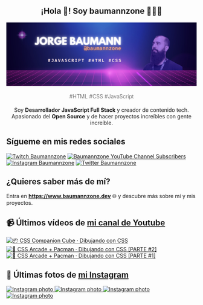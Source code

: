 <p align="center">
   <h2 align="center">¡Hola 👋! Soy baumannzone 👨🏻‍💻</h2>
   <img align="center" src="img/header.png" />
   <h4 align="center" style="font-weight: 300; color: #555;">#HTML #CSS #JavaScript</h4>
</p>

<p align="center" style="margin-bottom: 20px">Soy <strong>Desarrollador JavaScript Full Stack</strong> y creador de contenido tech.
<br/>
Apasionado del <strong>Open Source</strong> y de hacer proyectos increíbles con gente increíble.
</p>

## Sígueme en mis redes sociales

[![Twitch Baumannzone](https://img.shields.io/twitch/status/baumannzone?style=social)](https://twitch.tv/baumannzone)
[![Baumannzone YouTube Channel Subscribers](https://img.shields.io/youtube/channel/subscribers/UCTTj5ztXnGeDRPFVsBp7VMA?style=social)](https://youtube.com/rambitojs)
[![Instagram Baumannzone](https://img.shields.io/badge/Baumannzone--_.svg?label=Instagram&style=social&logo=instagram)](https://instagram.com/baumannzone)
[![Twitter Baumannzone](https://img.shields.io/twitter/follow/Baumannzone?label=Twitter&style=social)](https://twitter.com/baumannzone)

## ¿Quieres saber más de mí?

Entra en **https://www.baumannzone.dev** 🌐 y descubre más sobre mí y mis proyectos.

## 📹 Últimos vídeos de [mi canal de Youtube](https://youtube.com/rambitojs?sub_confirmation=1)


<a href='https://youtu.be/W6xwoSJahA0' target='_blank'>
  <img width='30%' src='https://img.youtube.com/vi/W6xwoSJahA0/mqdefault.jpg' alt='📦 CSS Companion Cube · Dibujando con CSS' />
</a>
<a href='https://youtu.be/9C3NXVXewH8' target='_blank'>
  <img width='30%' src='https://img.youtube.com/vi/9C3NXVXewH8/mqdefault.jpg' alt='👾 CSS Arcade + Pacman · Dibujando con CSS [PARTE #2]' />
</a>
<a href='https://youtu.be/2ahqLdgkSxA' target='_blank'>
  <img width='30%' src='https://img.youtube.com/vi/2ahqLdgkSxA/mqdefault.jpg' alt='👾 CSS Arcade + Pacman · Dibujando con CSS [PARTE #1]' />
</a>

## 📸 Últimas fotos de [mi Instagram](https://instagram.com/baumannzone)


<a href='https://instagram.com/p/C5WxOXzNszf' target='_blank'>
  <img width='20%' src='https://instagram.fevn6-1.fna.fbcdn.net/v/t51.29350-15/435273729_715830860622778_264030827380580653_n.jpg?stp=dst-jpg_e35_s1080x1080&_nc_ht=instagram.fevn6-1.fna.fbcdn.net&_nc_cat=110&_nc_ohc=_cmPiygpXGAAb7y6D3t&edm=APU89FABAAAA&ccb=7-5&ig_cache_key=MzMzOTA3MjY2NTY0ODgxMTIzMQ%3D%3D.2-ccb7-5&oh=00_AfBC3WzB3pbUIgwL441gxo8l2h8LdP5NCTB8mYhQi6bmgQ&oe=6617264B&_nc_sid=bc0c2c' alt='Instagram photo' />
</a>
<a href='https://instagram.com/p/C5VzhQlNa__' target='_blank'>
  <img width='20%' src='https://instagram.fevn6-5.fna.fbcdn.net/v/t51.29350-15/435254142_289288947544904_7091132563950095010_n.jpg?stp=dst-jpg_e35_s1080x1080&_nc_ht=instagram.fevn6-5.fna.fbcdn.net&_nc_cat=108&_nc_ohc=tcRwAcINMaIAb5Tj2lA&edm=APU89FABAAAA&ccb=7-5&ig_cache_key=MzMzODgwMTI4NDY4NDAzNDA0Nw%3D%3D.2-ccb7-5&oh=00_AfCnwAcguh-5cAKEvWc7E1W2_wktF-M-S7A01UWTKYCWgQ&oe=66170888&_nc_sid=bc0c2c' alt='Instagram photo' />
</a>
<a href='https://instagram.com/p/C5RGnaZNxa_' target='_blank'>
  <img width='20%' src='https://instagram.fevn6-5.fna.fbcdn.net/v/t51.29350-15/435261529_788932216429085_6054686779125038112_n.jpg?stp=dst-jpg_e35_s1080x1080&_nc_ht=instagram.fevn6-5.fna.fbcdn.net&_nc_cat=105&_nc_ohc=6WUP-J9nTgUAb6L5TvZ&edm=APU89FABAAAA&ccb=7-5&ig_cache_key=MzMzNzQ3Nzg5NTUzNzIzNTY0Nw%3D%3D.2-ccb7-5&oh=00_AfBSBtapRgPgEN2K3nwi2rvvUiayqpSnRZ1VBpGsj7pBuQ&oe=66170F70&_nc_sid=bc0c2c' alt='Instagram photo' />
</a>
<a href='https://instagram.com/p/C5CPuGGNfNA' target='_blank'>
  <img width='20%' src='https://instagram.fevn6-5.fna.fbcdn.net/v/t51.29350-15/434644036_771700368226133_1564365664434077448_n.jpg?stp=dst-jpg_e35_s1080x1080&_nc_ht=instagram.fevn6-5.fna.fbcdn.net&_nc_cat=105&_nc_ohc=6oYZ-vmeuCgAb4LVeTg&edm=APU89FABAAAA&ccb=7-5&ig_cache_key=MzMzMzI5NTgxMjU0NzgzNDY4OA%3D%3D.2-ccb7-5&oh=00_AfBepvEXPo2jJDB2FLUxaBqtEGjFweCzA0v0FaOjjbnBuw&oe=6616FADC&_nc_sid=bc0c2c' alt='Instagram photo' />
</a>
